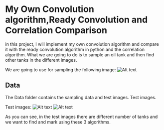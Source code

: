 # My Own Convolution algorithm,Ready Convolution and Correlation Comparison
in this project, I will implement my own convolution algorithm and compare it with the ready convolution algorithm in python and the correlation algorithm. What we are going to do is to sample an oil tank and then find other tanks in the different images.

We are going to use for sampling the following image: 
![Alt text](.Data/temp_data_10.PNG?raw=true "Title")


## Data
The Data folder contains the sampling data and test images. Test images.

Test images:
![Alt text](.Data/Resim2_3.jpg?raw=true "Title")
![Alt text](.Data/Resim3_2.jpg?raw=true "Title")

As you can see, in the test images there are different number of tanks and we want to find and mark using these 3 algorithms.